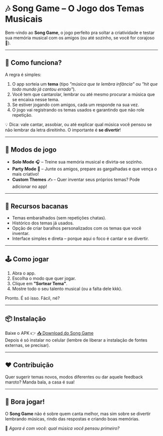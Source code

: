 # 🎶 Song Game – O Jogo dos Temas Musicais

Bem-vindo ao **Song Game**, o jogo perfeito pra soltar a criatividade e testar sua memória musical com os amigos (ou até sozinho, se você for corajoso 🤘).  

---

## 🚀 Como funciona?
A regra é simples:  
1. O app sorteia um **tema** (tipo *"música que te lembra infância"* ou *"hit que todo mundo já cantou errado"*).  
2. Você tem que cantarolar, lembrar ou até mesmo procurar a música que se encaixa nesse tema.  
3. Se estiver jogando com amigos, cada um responde na sua vez.  
4. O jogo vai registrando os temas usados e garantindo que não role repetição.  

💡 Dica: vale cantar, assobiar, ou até explicar qual música você pensou se não lembrar da letra direitinho. O importante é **se divertir**!

---

## 🎲 Modos de jogo
- **Solo Mode** 🎧 – Treine sua memória musical e divirta-se sozinho.  
- **Party Mode** 🎉 – Junte os amigos, prepare as gargalhadas e que vença o mais criativo!  
- **Custom Themes** ✍️ – Quer inventar seus próprios temas? Pode adicionar no app!  

---

## 🌟 Recursos bacanas
- Temas embaralhados (sem repetições chatas).  
- Histórico dos temas já usados.  
- Opção de criar baralhos personalizados com os temas que você inventar.  
- Interface simples e direta – porque aqui o foco é cantar e se divertir.  

---

## 🕹️ Como jogar
1. Abra o app.  
2. Escolha o modo que quer jogar.  
3. Clique em **"Sortear Tema"**.  
4. Mostre todo o seu talento musical (ou a falta dele kkk).  

Pronto. É só isso. Fácil, né?  

---

## 📦 Instalação
Baixe o APK 👉 [📥 Download do Song Game](./songgame.apk)  
Depois é só instalar no celular (lembre de liberar a instalação de fontes externas, se precisar).  

---

## ❤️ Contribuição
Quer sugerir temas novos, modos diferentes ou dar aquele feedback maroto? Manda bala, a casa é sua!  

---

## 🥳 Bora jogar!
O **Song Game** não é sobre quem canta melhor, mas sim sobre se divertir lembrando músicas, rindo das respostas e criando boas memórias.  

🎤 *Agora é com você: qual música você pensou primeiro?*  

